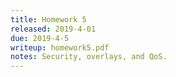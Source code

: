 ```yaml
---
title: Homework 5
released: 2019-4-01
due: 2019-4-5
writeup: homework5.pdf
notes: Security, overlays, and QoS.
---
```

